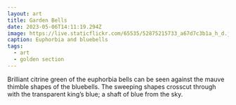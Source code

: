 ```yaml
---
layout: art
title: Garden Bells
date: 2023-05-06T14:11:19.294Z
image: https://live.staticflickr.com/65535/52875215733_a67d7c3b1a_h_d.jpg
caption: Euphorbia and bluebells
tags:
  - art
  - golden section
---
```

Brilliant citrine green of the euphorbia bells can be seen against the mauve thimble shapes of the bluebells. The sweeping shapes crosscut through with the transparent king’s blue; a shaft of blue from the sky.